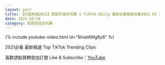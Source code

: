```yaml
---
layout: post
title: 【抖音熱搜2021】景甜好适合司藤 1 TikTok Daily 最新必看精選合集2021 03 10
date: 2021-03-10
category: 景甜好适合司藤
---
```


{% include youtube-video.html id="6lnatAWg8y8" %}

2021必看 最新精選 Top TikTok Trending Clips

喜歡請點贊轉發加訂閱 Like & Subscribe：[YouTube](https://www.youtube.com/channel/UCAoR7VcanIPd04uEq_GIylA/videos)

